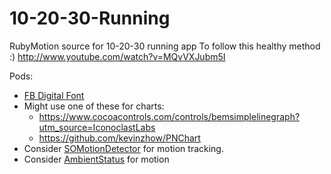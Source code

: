 10-20-30-Running
================

RubyMotion source for 10-20-30 running app
To follow this healthy method :) 
http://www.youtube.com/watch?v=MQvVXJubm5I


Pods:
* [FB Digital Font](https://github.com/lyokato/FBDigitalFont)
* Might use one of these for charts: 
  * https://www.cocoacontrols.com/controls/bemsimplelinegraph?utm_source=IconoclastLabs
  * https://github.com/kevinzhow/PNChart
* Consider [SOMotionDetector](https://www.cocoacontrols.com/controls/somotiondetector?utm_source=Cocoa+Controls&utm_campaign=a082a03107-Cocoa_Controls_Weekly_Roundup_2013_07_29&utm_medium=email&utm_term=0_e48c477c58-a082a03107-300840205) for motion tracking.
* Consider [AmbientStatus](https://github.com/AmbientStatus/AmbientStatus) for motion
